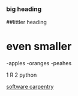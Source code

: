 ### big heading
##littler heading
# even smaller

-apples
-oranges
-peahes

1 R
2 python

[software carpentry](http://www.software-carpentry.org)


